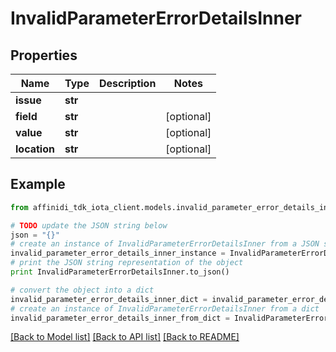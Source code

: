 # InvalidParameterErrorDetailsInner

## Properties

| Name         | Type    | Description | Notes      |
| ------------ | ------- | ----------- | ---------- |
| **issue**    | **str** |             |
| **field**    | **str** |             | [optional] |
| **value**    | **str** |             | [optional] |
| **location** | **str** |             | [optional] |

## Example

```python
from affinidi_tdk_iota_client.models.invalid_parameter_error_details_inner import InvalidParameterErrorDetailsInner

# TODO update the JSON string below
json = "{}"
# create an instance of InvalidParameterErrorDetailsInner from a JSON string
invalid_parameter_error_details_inner_instance = InvalidParameterErrorDetailsInner.from_json(json)
# print the JSON string representation of the object
print InvalidParameterErrorDetailsInner.to_json()

# convert the object into a dict
invalid_parameter_error_details_inner_dict = invalid_parameter_error_details_inner_instance.to_dict()
# create an instance of InvalidParameterErrorDetailsInner from a dict
invalid_parameter_error_details_inner_from_dict = InvalidParameterErrorDetailsInner.from_dict(invalid_parameter_error_details_inner_dict)
```

[[Back to Model list]](../README.md#documentation-for-models) [[Back to API list]](../README.md#documentation-for-api-endpoints) [[Back to README]](../README.md)
